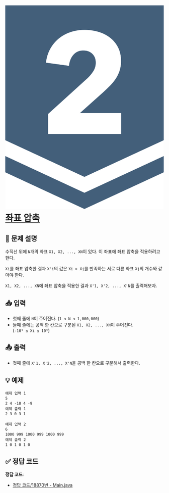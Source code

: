 <!-- ChatGPT를 사용하여 꾸몄습니다 -->
# ![티어그림](https://github.com/GUBBIB/BaekJoonCode/blob/main/Tier_Img/Silver-2.svg) [좌표 압축](https://www.acmicpc.net/problem/18870)

## 📝 문제 설명
수직선 위에 `N`개의 좌표 `X1, X2, ..., XN`이 있다. 이 좌표에 좌표 압축을 적용하려고 한다.  

`Xi`를 좌표 압축한 결과 `X'i`의 값은 `Xi > Xj`를 만족하는 서로 다른 좌표 `Xj`의 개수와 같아야 한다.  

`X1, X2, ..., XN`에 좌표 압축을 적용한 결과 `X'1, X'2, ..., X'N`를 출력해보자.

## 📥 입력
- 첫째 줄에 `N`이 주어진다. (`1 ≤ N ≤ 1,000,000`)  
- 둘째 줄에는 공백 한 칸으로 구분된 `X1, X2, ..., XN`이 주어진다.  
  (`-10⁹ ≤ Xi ≤ 10⁹`)

## 📤 출력
- 첫째 줄에 `X'1, X'2, ..., X'N`을 공백 한 칸으로 구분해서 출력한다.

<div>

## 💡 예제

```plaintext
예제 입력 1
5
2 4 -10 4 -9
예제 출력 1
2 3 0 3 1

예제 입력 2
6
1000 999 1000 999 1000 999
예제 출력 2
1 0 1 0 1 0
```

## ✅ 정답 코드
**정답 코드**:
- [정답 코드/18870번 - Main.java]()
